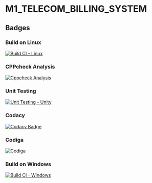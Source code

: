 # M1_TELECOM_BILLING_SYSTEM
## Badges 
### Build on Linux
[![Build CI - Linux](https://github.com/rohithd81/M1_TELECOM_BILLING_SYSTEM/actions/workflows/c-cpp.yml/badge.svg)](https://github.com/rohithd81/M1_TELECOM_BILLING_SYSTEM/actions/workflows/c-cpp.yml)
### CPPcheck Analysis
[![Cppcheck Analysis](https://github.com/rohithd81/M1_TELECOM_BILLING_SYSTEM/actions/workflows/cppcheck_analysis.yml/badge.svg)](https://github.com/rohithd81/M1_TELECOM_BILLING_SYSTEM/actions/workflows/cppcheck_analysis.yml)
### Unit Testing
[![Unit Testing - Unity](https://github.com/rohithd81/M1_TELECOM_BILLING_SYSTEM/actions/workflows/unit_testing.yml/badge.svg)](https://github.com/rohithd81/M1_TELECOM_BILLING_SYSTEM/actions/workflows/unit_testing.yml)
### Codacy
[![Codacy Badge](https://app.codacy.com/project/badge/Grade/e3b6b36c3fef40e8bcc3a08f488e12c2)](https://www.codacy.com/gh/rohithd81/M1_TELECOM_BILLING_SYSTEM/dashboard?utm_source=github.com&amp;utm_medium=referral&amp;utm_content=rohithd81/M1_TELECOM_BILLING_SYSTEM&amp;utm_campaign=Badge_Grade)
### Codiga
![Codiga](https://api.codiga.io/project/32356/score/svg)
### Build on Windows
[![Build CI - Windows](https://github.com/rohithd81/M1_TELECOM_BILLING_SYSTEM/actions/workflows/build_windows.yml/badge.svg)](https://github.com/rohithd81/M1_TELECOM_BILLING_SYSTEM/actions/workflows/build_windows.yml)
